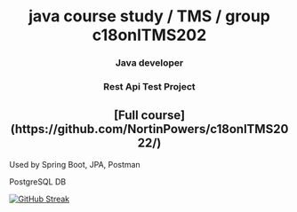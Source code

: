 <h1 align="center">java course study / TMS / group c18onlTMS202</h1>
<h3 align="center">Java developer</h3>
<h3 align="center">Rest Api Test Project</h3>

<h2 align="center">[Full course](https://github.com/NortinPowers/c18onlTMS2022/) </h2>

<p>Used by Spring Boot, JPA, Postman</p>
<p>PostgreSQL DB</p>

[![GitHub Streak](https://streak-stats.demolab.com?user=NortinPowers&theme=dark&hide_border=true&border_radius=15)](https://git.io/streak-stats)

